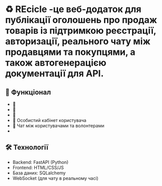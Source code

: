 # ♻️ REcicle -це веб-додаток для публікації оголошень про продаж товарів із підтримкою реєстрації, авторизації, реального чату між продавцями та покупцями, а також автогенерацією документації для API.

## 🚀 Функціонал

- 🌿 
- 🌿 
- 🌿 
- 🌿 Особистий кабінет користувача
- 🌿 Чат між користувачами та волонтерами 
- 
## 🛠️ Технології

- Backend: FastAPI (Python)
- Frontend: HTML/CSS/JS 
- База даних: SQLalchemy
- WebSocket (для чату в реальному часі)

